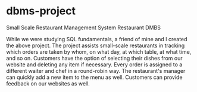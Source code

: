 # dbms-project
Small Scale Restaurant Management System Restaurant DMBS

While we were studying SQL fundamentals, a friend of mine and I created the above project. The project assists small-scale restaurants in tracking which orders are taken by whom, on what day, at which table, at what time, and so on. Customers have the option of selecting their dishes from our website and deleting any item if necessary. Every order is assigned to a different waiter and chef in a round-robin way. The restaurant's manager can quickly add a new item to the menu as well. Customers can provide feedback on our websites as well.
